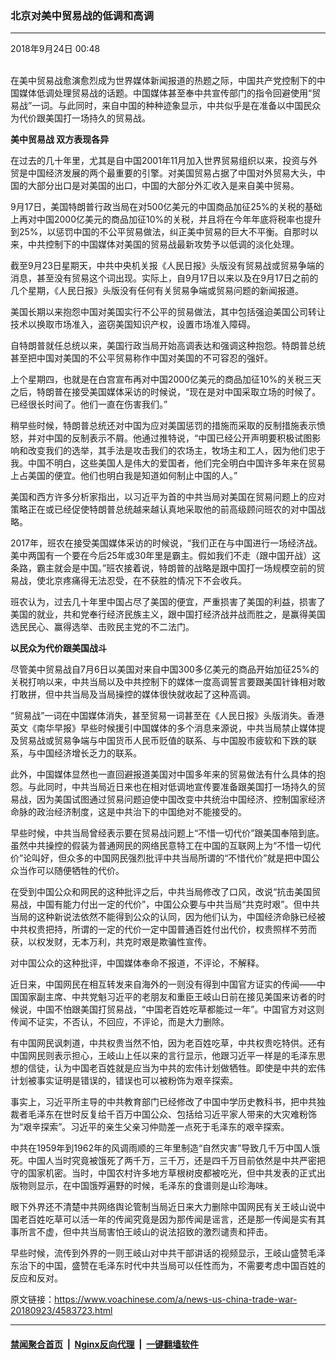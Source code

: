 ### 北京对美中贸易战的低调和高调
------------------------

<div class="published">
 <span class="date" title="中国时间">
  <time datetime="2018-09-24T00:48:27+08:00">
   2018年9月24日 00:48
  </time>
 </span>
</div>
<br/>
<div class="wsw">
 <p>
  在美中贸易战愈演愈烈成为世界媒体新闻报道的热题之际，中国共产党控制下的中国媒体低调处理贸易战的话题。中国媒体甚至奉中共宣传部门的指令回避使用“贸易战”一词。与此同时，来自中国的种种迹象显示，中共似乎是在准备以中国民众为代价跟美国打一场持久的贸易战。
 </p>
 <p>
  <strong>
   美中贸易战 双方表现各异
  </strong>
 </p>
 <p>
  在过去的几十年里，尤其是自中国2001年11月加入世界贸易组织以来，投资与外贸是中国经济发展的两个最重要的引擎。对美国贸易占据了中国对外贸易大头，中国的大部分出口是对美国的出口，中国的大部分外汇收入是来自美中贸易。
 </p>
 <p>
  9月17日，美国特朗普行政当局在对500亿美元的中国商品加征25%的关税的基础上再对中国2000亿美元的商品加征10%的关税，并且将在今年年底将税率也提升到25%，以惩罚中国的不公平贸易做法，纠正美中贸易的巨大不平衡。自那时以来，中共控制下的中国媒体对美国的贸易战最新攻势予以低调的淡化处理。
 </p>
 <p>
  截至9月23日星期天，中共中央机关报《人民日报》头版没有贸易战或贸易争端的消息，甚至没有贸易这个词出现。实际上，自9月17日以来以及在9月17日之前的几个星期，《人民日报》头版没有任何有关贸易争端或贸易问题的新闻报道。
 </p>
 <p>
  美国长期以来抱怨中国对美国实行不公平的贸易做法，其中包括强迫美国公司转让技术以换取市场准入，盗窃美国知识产权，设置市场准入障碍。
 </p>
 <p>
  自特朗普就任总统以来，美国行政当局开始高调表达和强调这种抱怨。特朗普总统甚至把中国对美国的不公平贸易称作中国对美国的不可容忍的强奸。
 </p>
 <p>
  上个星期四，也就是在白宫宣布再对中国2000亿美元的商品加征10%的关税三天之后，特朗普在接受美国媒体采访的时候说，“现在是对中国采取立场的时候了。已经很长时间了。他们一直在伤害我们。”
 </p>
 <p>
  稍早些时候，特朗普总统还对中国为应对美国惩罚的措施而采取的反制措施表示愤怒，并对中国的反制表示不屑。他通过推特说，“中国已经公开声明要积极试图影响和改变我们的选举，其手法是攻击我们的农场主，牧场主和工人，因为他们忠于我。中国不明白，这些美国人是伟大的爱国者，他们完全明白中国许多年来在贸易上占美国的便宜。他们也明白我是知道如何制止中国的人。”
 </p>
 <p>
  美国和西方许多分析家指出，以习近平为首的中共当局对美国在贸易问题上的应对策略正在或已经促使特朗普总统越来越认真地采取他的前高级顾问班农的对中国战略。
 </p>
 <p>
  2017年，班农在接受美国媒体采访的时候说，“我们正在与中国进行一场经济战。美中两国有一个要在今后25年或30年里是霸主。假如我们不走（跟中国开战）这条路，霸主就会是中国。”班农接着说，特朗普的战略是跟中国打一场规模空前的贸易战，使北京疼痛得无法忍受，在不获胜的情况下不会收兵。
 </p>
 <p>
  班农认为，过去几十年里中国占尽了美国的便宜，严重损害了美国的利益，损害了美国的就业，共和党奉行经济民族主义，跟中国打经济战并战而胜之，是赢得美国选民民心、赢得选举、击败民主党的不二法门。
 </p>
 <p>
  <strong>
   以民众为代价跟美国战斗
  </strong>
 </p>
 <p>
  尽管美中贸易战自7月6日以美国对来自中国300多亿美元的商品开始加征25%的关税打响以来，中共当局以及中共控制下的媒体一度高调誓言要跟美国针锋相对敢打敢拼，但中共当局及当局操控的媒体很快就收起了这种高调。
 </p>
 <p>
  “贸易战”一词在中国媒体消失，甚至贸易一词甚至在《人民日报》头版消失。香港英文《南华早报》早些时候援引中国媒体的多个消息来源说，中共当局禁止媒体提及贸易战或贸易争端与中国货币人民币贬值的联系、与中国股市疲软和下跌的联系，与中国经济增长乏力的联系。
 </p>
 <p>
  此外，中国媒体显然也一直回避报道美国对中国多年来的贸易做法有什么具体的抱怨。与此同时，中共当局近日来也在相对低调地宣传要准备跟美国打一场持久的贸易战，因为美国试图通过贸易问题迫使中国改变中共统治中国经济、控制国家经济命脉的政治经济制度，这是中共治下的中国绝对不能接受的。
 </p>
 <p>
  早些时候，中共当局曾经表示要在贸易战问题上“不惜一切代价”跟美国奉陪到底。虽然中共操控的假装为普通网民的网络民意特工在中国的互联网上为“不惜一切代价”论叫好，但众多的中国网民强烈批评中共当局所谓的“不惜代价”就是把中国公众当作可以随便牺牲的代价。
 </p>
 <p>
  在受到中国公众和网民的这种批评之后，中共当局修改了口风，改说“抗击美国贸易战，中国有能力付出一定的代价”，中国公众要与中共当局“共克时艰”。但中共当局的这种新说法依然不能得到公众的认同，因为他们认为，中国经济命脉已经被中共权贵把持，所谓的一定的代价一定中国普通百姓付出代价，权贵照样不劳而获，以权发财，无本万利，共克时艰是欺骗性宣传。
 </p>
 <p>
  对中国公众的这种批评，中国媒体奉命不报道，不评论，不解释。
 </p>
 <p>
  近日来，中国网民在相互转发来自海外的一则没有得到中国官方证实的传闻——中国国家副主席、中共党魁习近平的老朋友和重臣王岐山日前在接见美国来访者的时候说，中国不怕跟美国打贸易战，“中国老百姓吃草都能过一年”。中国官方对这则传闻不证实，不否认，不回应，不评论，而是大力删除。
 </p>
 <p>
  有中国网民讽刺道，中共权贵当然不怕，因为老百姓吃草，中共权贵吃特供。还有中国网民则表示担心，王岐山上任以来的言行显示，他跟习近平一样是的毛泽东思想的信徒，认为中国老百姓就是应当为中共的宏伟计划做牺牲。即使是中共的宏伟计划被事实证明是错误的，错误也可以被粉饰为艰辛探索。
 </p>
 <p>
  事实上，习近平所主导的中共教育部门已经修改了中国中学历史教科书，把中共独裁者毛泽东在世时反复给千百万中国公众、包括给习近平家人带来的大灾难粉饰为“艰辛探索”。习近平的亲生父亲习仲勋差一点死于毛泽东的艰辛探索。
 </p>
 <p>
  中共在1959年到1962年的风调雨顺的三年里制造“自然灾害”导致几千万中国人饿死。中国人当时究竟被饿死了两千万，三千万，还是四千万目前依然是中共严密把守的国家机密。当时，中国农村许多地方草根树皮都被吃光，但中共发表的正式出版物则显示，在中国饿殍遍野的时候，毛泽东的食谱则是山珍海味。
 </p>
 <p>
  眼下外界还不清楚中共网络舆论管制当局近日来大力删除中国网民有关王岐山说中国老百姓吃草可以活一年的传闻究竟是因为那传闻是谣言，还是那一传闻是实有其事所言不虚，但中共当局害怕王岐山的说法招致的激烈谴责和抨击。
 </p>
 <p>
  早些时候，流传到外界的一则王岐山对中共干部讲话的视频显示，王岐山盛赞毛泽东治下的中国，盛赞在毛泽东时代中共当局可以任性而为，不需要考虑中国百姓的反应和反对。
 </p>
</div>

原文链接：https://www.voachinese.com/a/news-us-china-trade-war-20180923/4583723.html


------------------------
#### [禁闻聚合首页](https://github.com/gfw-breaker/banned-news/blob/master/README.md) &nbsp;|&nbsp; [Nginx反向代理](https://github.com/gfw-breaker/open-proxy/blob/master/README.md) &nbsp;|&nbsp;  [一键翻墙软件](https://github.com/gfw-breaker/nogfw/blob/master/README.md)